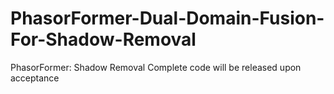 # PhasorFormer-Dual-Domain-Fusion-For-Shadow-Removal
PhasorFormer: Shadow Removal
Complete code will be released upon acceptance
